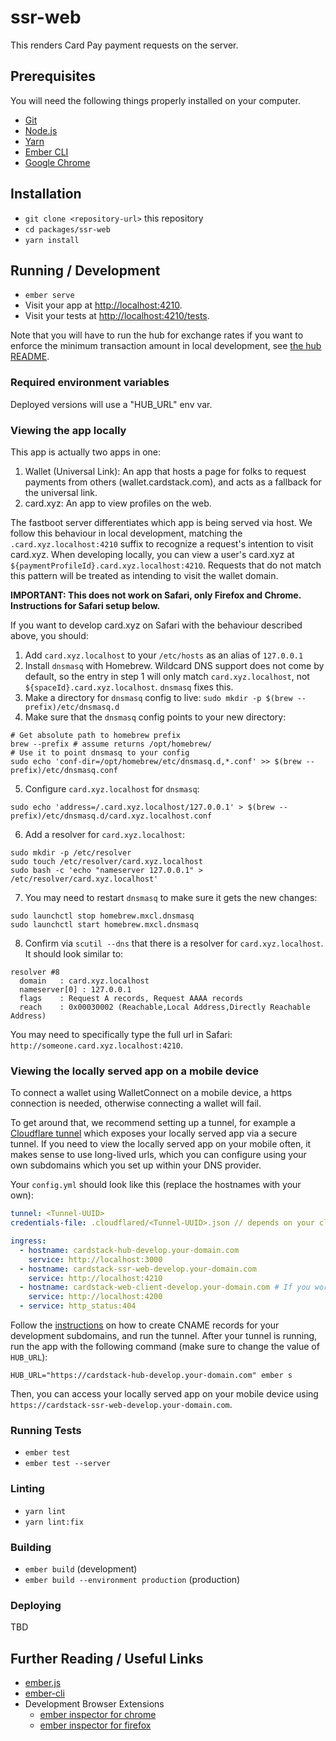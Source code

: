 # ssr-web

This renders Card Pay payment requests on the server.

## Prerequisites

You will need the following things properly installed on your computer.

* [Git](https://git-scm.com/)
* [Node.js](https://nodejs.org/)
* [Yarn](https://yarnpkg.com/)
* [Ember CLI](https://cli.emberjs.com/release/)
* [Google Chrome](https://google.com/chrome/)

## Installation

* `git clone <repository-url>` this repository
* `cd packages/ssr-web`
* `yarn install`

## Running / Development

* `ember serve`
* Visit your app at [http://localhost:4210](http://localhost:4210).
* Visit your tests at [http://localhost:4210/tests](http://localhost:4210/tests).

Note that you will have to run the hub for exchange rates if you want to enforce the minimum transaction amount in local development, see [the hub README](../hub/README.md#running).

### Required environment variables

Deployed versions will use a "HUB_URL" env var.

### Viewing the app locally
This app is actually two apps in one: 
1. Wallet (Universal Link): An app that hosts a page for folks to request payments from others (wallet.cardstack.com), and acts as a fallback for the universal link.
2. card.xyz: An app to view profiles on the web.

The fastboot server differentiates which app is being served via host. We follow this behaviour in local development, matching the `.card.xyz.localhost:4210` suffix to recognize a request's intention to visit card.xyz. When developing locally, you can view a user's card.xyz at `${paymentProfileId}.card.xyz.localhost:4210`.  Requests that do not match this pattern will be treated as intending to visit the wallet domain.

**IMPORTANT: This does not work on Safari, only Firefox and Chrome. Instructions for Safari setup below.**

If you want to develop card.xyz on Safari with the behaviour described above, you should:
1. Add `card.xyz.localhost` to your `/etc/hosts` as an alias of `127.0.0.1`
2. Install `dnsmasq` with Homebrew. Wildcard DNS support does not come by default, so the entry in step 1 will only match `card.xyz.localhost`, not `${spaceId}.card.xyz.localhost`. `dnsmasq` fixes this.
3. Make a directory for `dnsmasq` config to live: `sudo mkdir -p $(brew --prefix)/etc/dnsmasq.d`
4. Make sure that the `dnsmasq` config points to your new directory:
```
# Get absolute path to homebrew prefix
brew --prefix # assume returns /opt/homebrew/
# Use it to point dnsmasq to your config
sudo echo 'conf-dir=/opt/homebrew/etc/dnsmasq.d,*.conf' >> $(brew --prefix)/etc/dnsmasq.conf
```
5. Configure `card.xyz.localhost` for `dnsmasq`: 
```
sudo echo 'address=/.card.xyz.localhost/127.0.0.1' > $(brew --
prefix)/etc/dnsmasq.d/card.xyz.localhost.conf
```
6. Add a resolver for `card.xyz.localhost`:
```
sudo mkdir -p /etc/resolver
sudo touch /etc/resolver/card.xyz.localhost
sudo bash -c 'echo "nameserver 127.0.0.1" > /etc/resolver/card.xyz.localhost'
```
7. You may need to restart `dnsmasq` to make sure it gets the new changes:
```
sudo launchctl stop homebrew.mxcl.dnsmasq
sudo launchctl start homebrew.mxcl.dnsmasq
```
8. Confirm via `scutil --dns` that there is a resolver for `card.xyz.localhost`. It should look similar to:
```
resolver #8
  domain   : card.xyz.localhost
  nameserver[0] : 127.0.0.1
  flags    : Request A records, Request AAAA records
  reach    : 0x00030002 (Reachable,Local Address,Directly Reachable Address)
```

You may need to specifically type the full url in Safari: `http://someone.card.xyz.localhost:4210`.

### Viewing the locally served app on a mobile device

To connect a wallet using WalletConnect on a mobile device, a https connection is needed, otherwise connecting a wallet will fail.

To get around that, we recommend setting up a tunnel, for
example a [Cloudflare tunnel](https://developers.cloudflare.com/cloudflare-one/connections/connect-apps/install-and-setup/tunnel-guide/) which exposes your locally served app via a secure tunnel. If you need to view the locally served app on your mobile often, it makes sense to use long-lived urls, which you can configure using your own subdomains which you set up within your DNS provider.

Your `config.yml` should look like this (replace the hostnames with your own):

```yml
tunnel: <Tunnel-UUID>
credentials-file: .cloudflared/<Tunnel-UUID>.json // depends on your cloudflared installation path

ingress:
  - hostname: cardstack-hub-develop.your-domain.com
    service: http://localhost:3000
  - hostname: cardstack-ssr-web-develop.your-domain.com
    service: http://localhost:4210
  - hostname: cardstack-web-client-develop.your-domain.com # If you work on web-client too
    service: http://localhost:4200
  - service: http_status:404
```

Follow the [instructions](https://developers.cloudflare.com/cloudflare-one/connections/connect-apps/install-and-setup/tunnel-guide/) on how to create CNAME records for your development
subdomains, and run the tunnel. After your tunnel is running, run the app with the following command (make sure to change the value of `HUB_URL`):

`HUB_URL="https://cardstack-hub-develop.your-domain.com" ember s`

Then, you can access your locally served app on your mobile device using `https://cardstack-ssr-web-develop.your-domain.com`.

### Running Tests

* `ember test`
* `ember test --server`

### Linting

* `yarn lint`
* `yarn lint:fix`

### Building

* `ember build` (development)
* `ember build --environment production` (production)

### Deploying

TBD

## Further Reading / Useful Links

* [ember.js](https://emberjs.com/)
* [ember-cli](https://cli.emberjs.com/release/)
* Development Browser Extensions
  * [ember inspector for chrome](https://chrome.google.com/webstore/detail/ember-inspector/bmdblncegkenkacieihfhpjfppoconhi)
  * [ember inspector for firefox](https://addons.mozilla.org/en-US/firefox/addon/ember-inspector/)
